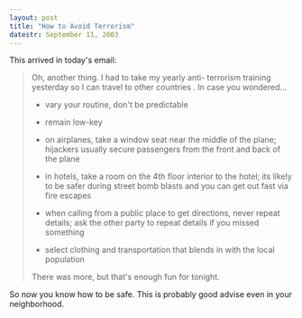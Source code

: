 ```yaml
---
layout: post
title: "How to Avoid Terrorism"
datestr: September 11, 2003
---
```


This arrived in today's email:

> Oh, another thing. I had to take my yearly anti-
> terrorism training yesterday so I can travel to
> other countries . In
> case you wondered...
>
> * vary your routine, don't be predictable
>
> * remain low-key
>
> * on airplanes, take a window seat near the middle
> of the plane; hijackers usually secure passengers
> from the front and back of the plane
>
> * in hotels, take a room on the 4th floor interior
> to the hotel; its likely to be safer during street
> bomb blasts and you can get out fast via fire
> escapes
>
> * when calling from a public place to get directions,
> never repeat details; ask the other party to repeat
> details if you missed something
>
> * select clothing and transportation that blends in with the local population
>
> There was more, but that's enough fun for tonight.

So now you know how to be safe.  This is probably good advise even in your neighborhood.

